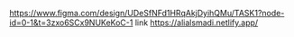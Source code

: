 https://www.figma.com/design/UDeSfNFd1HRqAkjDyihQMu/TASK1?node-id=0-1&t=3zxo6SCx9NUKeKoC-1
link
https://alialsmadi.netlify.app/

